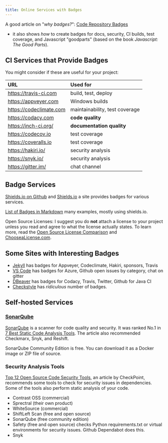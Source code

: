 ```yaml
---
title: Online Services with Badges
---
```


A good article on "*why badges?*": [Code Repository Badges](https://github.com/dwyl/repo-badges)
- it also shows *how* to create badges for docs, security, CI builds, test coverage, and Javascript "goodparts" (based on the book *Javascript: The Good Parts*).

## CI Services that Provide Badges

You might consider if these are useful for your project:

| URL                         | Used for            |
|:----------------------------|:--------------------|
| https://travis-ci.com       | build, test, deploy |
| https://appveyer.com        | Windows builds      |
| https://codeclimate.com     | maintainability, test coverage |
| https://codacy.com          | **code quality**    |
| https://inch-ci.org/        | **documentation quality** |
| https://codecov.io          | test coverage       |
| https://coveralls.io        | test coverage       |
| https://hakiri.io/          | security analysis   |
| https://snyk.io/            | security analysis   |
| https://gitter.im/          | chat channel        |

## Badge Services

[Shields.io on Github](https://github.com/badges/shields) and [Shields.io](https://shields.io) a site provides badges for various services.

[List of Badges in Markdown](https://github.com/Naereen/badges) many examples, mostly using shields.io.

Open Source Licenses: I suggest you do **not** attach a license to your project unless you read and agree to what the license actually states. To learn more, read the [Open Source License Comparison][open-source-licenses] and [ChooseaLicense.com](https://choosealicense.com).

[open-source-licenses]: https://en.wikipedia.org/wiki/Comparison_of_free_and_open-source_software_licenses


## Some Sites with Interesting Badges

* [Jekyll](https://github.com/jekyll/jekyll) has badges for Appveyer, Codeclimate, Hakiri, sponsors, Travis
* [VS Code](https://github.com/microsoft/vscode) has badges for Azure, Github open issues by category, chat on gitter
* [DBeaver](https://github.com/dbeaver/dbeaver) has badges for Codacy, Travis, Twitter, Github for Java CI
* [Checkstyle](https://github.com/checkstyle/checkstyle) has *ridiculous* number of badges.


## Self-hosted Services

### [SonarQube](https://www.sonarqube.org)

[SonarQube](https://www.sonarqube.org) is a scanner for code quality and security.  It was ranked No.1 in [7 Best Static Code Analysis Tools][7-best-tools].  The article also recommended Checkmarx, Snyk, and Reshift.

SonarQube Community Edition is free. You can download it as a Docker image or ZIP file of source.

[7-best-tools]: https://www.comparitech.com/net-admin/best-static-code-analysis-tools/


### Security Analysis Tools

[Top 12 Open Source Code Security Tools](https://spectralops.io/blog/top-12-open-source-code-security-tools/), an article by CheckPoint, 
recommends some tools to check for security issues in dependencies.
Some of the tools also perform static analysis of your code.

- Contrast OSS (commercial)
- Sprectral (their own product)
- WhiteSource (commercial)
- ShiftLeft Scan (free and open source)
- SonarQube (free community edition)
- Safety (free and open source) checks Python requirements.txt or virtual environments for security issues.  Github Dependabot does this.
- Snyk



